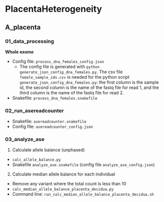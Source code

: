 # PlacentaHeterogeneity

## A_placenta
### 01_data_processing
**Whole exome**
- Config file: `process_dna_females_config.json`
  - The config file is generated with `python generate_json_config_dna_females.py`. The csv file `female_sample_ids.csv` is needed for the python script `generate_json_config_dna_females.py`: the first column is the sample id, the second column is the name of the fastq file for read 1, and the third column is the name of the fastq file for read 2. 
- Snakefile: `process_dna_females.snakefile`
  
### 02_run_asereadcounter
- Snakefile: `asereadcounter.snakefile`
- Config file: `asereadcounter_config.json`

### 03_analyze_ase
1. Calculate allele balance (unphased)
- `calc_allele_balance.py`
- Snakefile `analyze_ase.snakefile` (config file `analyze_ase_config.json`)

2. Calculate median allele balance for each individual
- Remove any variant where the total count is less than 10
- `calc_median_allele_balance_placenta_decidua.py`
- Command line: `run_calc_median_allele_balance_placenta_decidua.sh`
